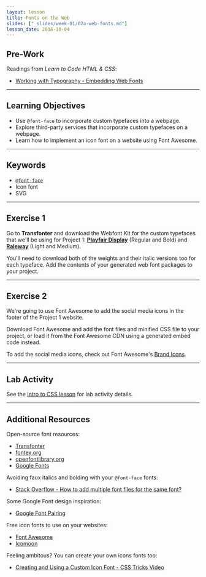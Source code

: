 ```yaml
---
layout: lesson
title: Fonts on the Web
slides: ["_slides/week-01/02a-web-fonts.md"]
lesson_date: 2018-10-04
---
```


## Pre-Work

Readings from _Learn to Code HTML & CSS_:

- [Working with Typography - Embedding Web Fonts](http://learn.shayhowe.com/html-css/working-with-typography/#embedding-web-fonts)

---

## Learning Objectives

- Use `@font-face` to incorporate custom typefaces into a webpage.
- Explore third-party services that incorporate custom typefaces on a webpage.
- Learn how to implement an icon font on a website using Font Awesome.

---

## Keywords

- [`@font-face`](https://developer.mozilla.org/en/docs/Web/CSS/@font-face)
- Icon font
- SVG

---

## Exercise 1

Go to **Transfonter** and download the Webfont Kit for the custom typefaces that we'll be using for Project 1: **[Playfair Display](http://www.fontsquirrel.com/fonts/playfair-display)** (Regular and Bold) and **[Raleway](http://www.fontsquirrel.com/fonts/raleway)** (Light and Medium).

You'll need to download both of the weights and their italic versions too for each typeface. Add the contents of your generated web font packages to your project.

---

## Exercise 2

We're going to use Font Awesome to add the social media icons in the footer of the Project 1 website.

Download Font Awesome and add the font files and minified CSS file to your project, or load it from the Font Awesome CDN using a generated embed code instead.

To add the social media icons, check out Font Awesome's [Brand Icons](https://fontawesome.com/icons?d=gallery&s=brands).

---

## Lab Activity

See the [Intro to CSS lesson](/lesson/02-intro-to-css/) for lab activity details.

---

## Additional Resources

Open-source font resources:

- [Transfonter](https://transfonter.org/)
- [fontex.org](http://www.fontex.org/)
- [openfontlibrary.org](http://openfontlibrary.org/)
- [Google Fonts](https://www.google.com/fonts#)

Avoiding faux italics and bolding with your `@font-face` fonts:

- [Stack Overflow - How to add multiple font files for the same font?](http://stackoverflow.com/questions/2436749/how-to-add-multiple-font-files-for-the-same-font)

Some Google Font design inspiration:

- [Google Font Pairing](http://femmebot.github.io/google-type/)

Free icon fonts to use on your websites:

- [Font Awesome](http://fortawesome.github.io/Font-Awesome/)
- [Icomoon](https://icomoon.io/)

Feeling ambitous? You can create your own icons fonts too:

- [Creating and Using a Custom Icon Font - CSS Tricks Video](https://css-tricks.com/video-screencasts/113-creating-and-using-a-custom-icon-font/)
